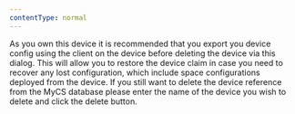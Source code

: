 ```yaml
---
contentType: normal
---
```


As you own this device it is recommended that you export you device config using the client on the device before deleting the device via this dialog. This will allow you to restore the device claim in case you need to recover any lost configuration, which include space configurations deployed from the device. If you still want to delete the device reference from the MyCS database please enter the name of the device you wish to delete and click the delete button.
